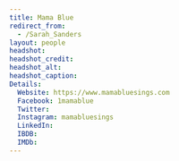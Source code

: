 ```yaml
---
title: Mama Blue
redirect_from:
  - /Sarah_Sanders
layout: people
headshot: 
headshot_credit: 
headshot_alt: 
headshot_caption: 
Details:
  Website: https://www.mamabluesings.com
  Facebook: 1mamablue
  Twitter: 
  Instagram: mamabluesings
  LinkedIn: 
  IBDB: 
  IMDb: 
---
```

